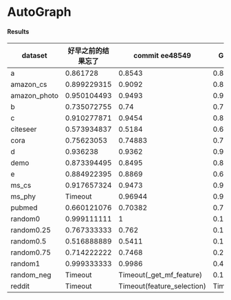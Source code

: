 AutoGraph
======================================

#### Results

| dataset      | 好早之前的结果忘了    |  commit ee48549    | GCN    |GCN+Eigen|GAT    |GAT+Eigen|
|--------------|-------------|----------------------------|--------|--------|--------|--------|
|a             | 0.861728    | 0.8543                     | 0.8586 | 0.8580 | 0.8568 | 0.8599 |
| amazon_cs    | 0.899229315 | 0.9092                     | 0.8807 | 0.9014 | 0.9117 | 0.9117 |
| amazon_photo | 0.950104493 | 0.9493                     | 0.9365 | 0.9402 | 0.9459 | 0.9415 |
| b            | 0.735072755 | 0.74                       | 0.7170 | 0.7180 | 0.7130 | 0.7110 |
| c            | 0.910277871 | 0.9454                     | 0.8728 | 0.9150 | OOM    | OOM    |
| citeseer     | 0.573934837 | 0.5184                     | 0.6194 | 0.6422 | 0.6519 | 0.6701 |
| cora         | 0.75623053  | 0.74883                    | 0.7301 | 0.7535 | 0.7710 | 0.7683 |
| d            | 0.936238    | 0.9362                     | 0.9369 | 0.9384 | OOM    | OOM    |
| demo         | 0.873394495 | 0.8495                     | 0.8495 | 0.8624 | 0.8587 | 0.8679 |
| e            | 0.884922395 | 0.8869                     | 0.6169 | 0.8836 | 0.5490 | 0.8822 |
| ms_cs        | 0.917657324 | 0.9473                     | 0.9242 | 0.9330 | 0.9261 | 0.9255 |
| ms_phy       | Timeout     | 0.96944                    | 0.9644 | 0.9654 | 0.9610 | 0.9610 |
| pubmed       | 0.660121076 | 0.70382                    | 0.7410 | 0.7349 | 0.7620 | 0.7611 |
| random0      | 0.999111111 | 1                          | 0.1342 | 0.1451 | 0.7909 | 0.8202 |
| random0.25   | 0.767333333 | 0.762                      | 0.1304 | 0.1453 | 0.4053 | 0.4358 |
| random0.5    | 0.516888889 | 0.5411                     | 0.1824 | 0.1953 | 0.4309 | 0.4342 |
| random0.75   | 0.714222222 | 0.7468                     | 0.2700 | 0.3267 | 0.6880 | 0.6791 |
| random1      | 0.999333333 | 0.9986                     | 0.4720 | 0.5216 | 0.9789 | 0.9720 |
| random_neg   | Timeout     | Timeout(_get_mf_feature)   | 0.1010 | Timeout| 0.9220 | Timeout|
| reddit       | Timeout     | Timeout(feature_selection) | Timeout| Timeout| Timeout| Timeout|
